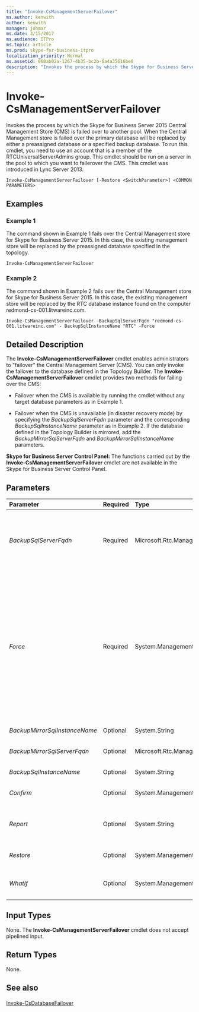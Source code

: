 ```yaml
---
title: "Invoke-CsManagementServerFailover"
ms.author: kenwith
author: kenwith
manager: johmar
ms.date: 3/15/2017
ms.audience: ITPro
ms.topic: article
ms.prod: skype-for-business-itpro
localization_priority: Normal
ms.assetid: 060ab02a-1267-4b35-bc2b-6a4a35616be0
description: "Invokes the process by which the Skype for Business Server 2015 Central Management Store (CMS) is failed over to another pool. When the Central Management store is failed over the primary database will be replaced by either a preassigned database or a specified backup database. To run this cmdlet, you need to use an account that is a member of the RTCUniversalServerAdmins group. This cmdlet should be run on a server in the pool to which you want to failerover the CMS. This cmdlet was introduced in Lync Server 2013."
---
```


# Invoke-CsManagementServerFailover
 
Invokes the process by which the Skype for Business Server 2015 Central Management Store (CMS) is failed over to another pool. When the Central Management store is failed over the primary database will be replaced by either a preassigned database or a specified backup database. To run this cmdlet, you need to use an account that is a member of the RTCUniversalServerAdmins group. This cmdlet should be run on a server in the pool to which you want to failerover the CMS. This cmdlet was introduced in Lync Server 2013.
  
```
Invoke-CsManagementServerFailover [-Restore <SwitchParameter>] <COMMON PARAMETERS>

```

## Examples
<a name="Examples"> </a>

### Example 1

The command shown in Example 1 fails over the Central Management store for Skype for Business Server 2015. In this case, the existing management store will be replaced by the preassigned database specified in the topology.
  
```
Invoke-CsManagementServerFailover 
```

### Example 2

The command shown in Example 2 fails over the Central Management store for Skype for Business Server 2015. In this case, the existing management store will be replaced by the RTC database instance found on the computer redmond-cs-001.litwareinc.com.
  
```
Invoke-CsManagementServerFailover -BackupSqlServerFqdn "redmond-cs-001.litwareinc.com" - BackupSqlInstanceName "RTC" -Force
```

## Detailed Description
<a name="DetailedDescription"> </a>

The **Invoke-CsManagementServerFailover** cmdlet enables administrators to "failover" the Central Management Server (CMS). You can only invoke the failover to the database defined in the Topology Builder. The **Invoke-CsManagementServerFailover** cmdlet provides two methods for failing over the CMS:
  
- Failover when the CMS is available by running the cmdlet without any target database parameters as in Example 1.
    
- Failover when the CMS is unavailable (in disaster recovery mode) by specifying the  _BackupSqlServerFqdn_ parameter and the corresponding _BackupSqlInstanceName_ parameter as in Example 2. If the database defined in the Topology Builder is mirrored, add the _BackupMirrorSqlServerFqdn_ and _BackupMirrorSqlInstanceName_ parameters.
    
 **Skype for Business Server Control Panel:** The functions carried out by the **Invoke-CsManagementServerFailover** cmdlet are not available in the Skype for Business Server Control Panel.
  
## Parameters
<a name="DetailedDescription"> </a>

|**Parameter**|**Required**|**Type**|**Description**|
|:-----|:-----|:-----|:-----|
| _BackupSqlServerFqdn_ <br/> |Required  <br/> |Microsoft.Rtc.Management.Deploy.Fqdn  <br/> |Fully qualified domain name of the computer hosting the SQL Server backup database. This parameter is required if you are running the **Invoke-CsManagementServerFailover** cmdlet in disaster recovery mode. <br/> |
| _Force_ <br/> |Required  <br/> |System.Management.Automation.SwitchParameter  <br/> |Suppresses the display of any non-fatal error message that might occur when running the command. This parameter is required if you are running the **Invoke-CsManagementServerFailover** cmdlet in disaster recovery mode. <br/> You should not use the Force parameter if you are running the cmdlet for purposes other than disaster recovery, as it will not account for replication during the failover. When the parameter is not used, the cmdlet will first make sure all replications are done, then set the source DB to read-only mode.  <br/> |
| _BackupMirrorSqlInstanceName_ <br/> |Optional  <br/> |System.String  <br/> |SQL Server instance for the mirror database.  <br/> |
| _BackupMirrorSqlServerFqdn_ <br/> |Optional  <br/> |Microsoft.Rtc.Management.Deploy.Fqdn  <br/> |Fully qualified domain name of the computer hosting the SQL Server mirror database.  <br/> |
| _BackupSqlInstanceName_ <br/> |Optional  <br/> |System.String  <br/> |SQL Server instance for the backup database.  <br/> |
| _Confirm_ <br/> |Optional  <br/> |System.Management.Automation.SwitchParameter  <br/> |Prompts you for confirmation before executing the command.  <br/> |
| _Report_ <br/> |Optional  <br/> |System.String  <br/> |Enables you to specify a file path for the log file created when the cmdlet runs. For example:  `-Report "C:\Logs\CMSFailover.html"` <br/> |
| _Restore_ <br/> |Optional  <br/> |System.Management.Automation.SwitchParameter  <br/> |When specified, restores the existing Central Management Server database.  <br/> |
| _WhatIf_ <br/> |Optional  <br/> |System.Management.Automation.SwitchParameter  <br/> |Describes what would happen if you executed the command without actually executing the command.  <br/> |
   
## Input Types
<a name="InputTypes"> </a>

None. The **Invoke-CsManagementServerFailover** cmdlet does not accept pipelined input.
  
## Return Types
<a name="ReturnTypes"> </a>

None.
  
## See also
<a name="ReturnTypes"> </a>

#### 

[Invoke-CsDatabaseFailover](invoke-csdatabasefailover.md)


